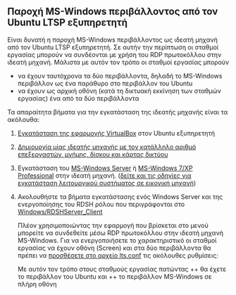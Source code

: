 ## Παροχή MS-Windows περιβάλλοντος από τον Ubuntu LTSP εξυπηρετητή

Είναι δυνατή η παροχή MS-Windows περιβάλλοντος ως ιδεατή μηχανή από τον
Ubuntu LTSP εξυπηρετητή. Σε αυτήν την περίπτωση οι σταθμοί εργασίας
μπορούν να συνδέονται με χρήση του RDP πρωτοκόλλου στην ιδεατή
μηχανή. Μάλιστα με αυτόν τον τρόπο οι σταθμοί εργασίας μπορούν

  - να έχουν ταυτόχρονα τα δύο περιβάλλοντα, δηλαδή το MS-Windows
    περιβάλλον ως ένα παράθυρο στο περιβάλλον του Ubuntu
  - να έχουν ως αρχική οθόνη (κατά τη δικτυακή εκκίνηση των σταθμών
    εργασίας) ένα από τα δύο περιβάλλοντα

Τα απαραίτητα βήματα για την εγκατάσταση της ιδεατής μηχανής είναι τα
ακόλουθα:

1.  [Εγκατάσταση της εφαρμογής
    VirtualBox](Linux/Προχωρημένα/VirtualBox#Εγκατάσταση "wikilink")
    στον Ubuntu εξυπηρετητή
2.  [Δημιουργία μίας ιδεατής μηχανής με τον κατάλληλο αριθμό
    επεξεργαστών, μνήμης, δίσκου και κάρτας
    δικτύου](Εφαρμογές/VirtualBox#Δημιουργία_ιδεατής_μηχανής "wikilink")


3.  Εγκατάσταση του [MS-Windows
    Server](Windows/Εγκατάσταση_εξυπηρετητή "wikilink")
    ή [MS-Windows 7/XP
    Professional](Windows/Εγκατάσταση_σταθμού_εργασίας "wikilink")
    στην ιδεατή μηχανή. ([δείτε και τις οδηγίες για εγκατάσταση
    λειτουργικού συστήματος σε εικονική
    μηχανή](Εφαρμογές/VirtualBox#Εγκατάσταση_λειτουργικού_συστήματος "wikilink"))
4.  Ακολουθήστε τα βήματα εγκατάστασης ενός Windows Server και της
    ενεργοποίησης του RDSH ρόλου που περιγράφονται στο
    [Windows/RDSHServer_Client](Windows/RDSHServer_Client "wikilink")


    Πλέον χρησιμοποιώντας την εφαρμογή  που βρίσκεται στο μενού
    μπορείτε να συνδεθείτε μέσω RDP πρωτοκόλλου στην ιδεατή
    μηχανή MS-Windows.
    Για να ενεργοποιήσετε το χαρακτηριστικό οι σταθμοί εργασίας να έχουν
    οθόνη (Screen) και στα δύο περιβάλλοντα θα πρέπει να [προσθέσετε στο
    αρχείο
    lts.conf](Linux/sch-scripts/Αρχεία_ρυθμίσεων#Επεξεργασία_του_lts.conf "wikilink")
    τις ακόλουθες ρυθμίσεις:

    Με αυτόν τον τρόπο στους σταθμούς εργασίας πατώντας ++ θα έχετε το
    περιβάλλον του Ubuntu και ++ το περιβάλλον MS-Windows σε πλήρη
    οθόνη